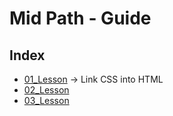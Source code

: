 # Mid Path - Guide

## Index 
- [01_Lesson](01_Lesson) &rarr; Link CSS into HTML
- [02_Lesson](02_Lesson)
- [03_Lesson](03_Lesson)
